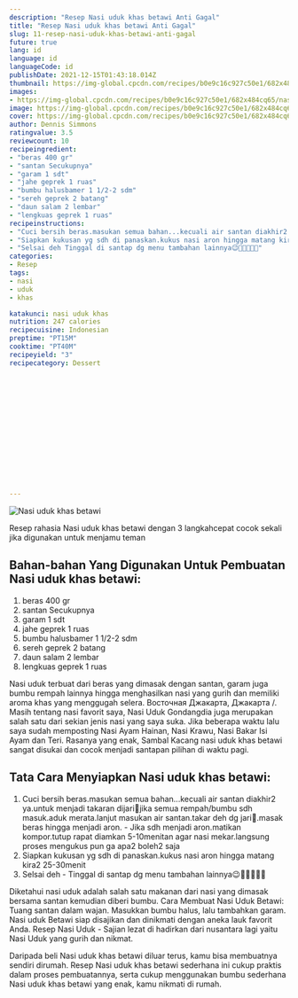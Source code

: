 ```yaml
---
description: "Resep Nasi uduk khas betawi Anti Gagal"
title: "Resep Nasi uduk khas betawi Anti Gagal"
slug: 11-resep-nasi-uduk-khas-betawi-anti-gagal
future: true
lang: id
language: id
languageCode: id
publishDate: 2021-12-15T01:43:18.014Z 
thumbnail: https://img-global.cpcdn.com/recipes/b0e9c16c927c50e1/682x484cq65/nasi-uduk-khas-betawi-foto-resep-utama.webp
images:
- https://img-global.cpcdn.com/recipes/b0e9c16c927c50e1/682x484cq65/nasi-uduk-khas-betawi-foto-resep-utama.webp
image: https://img-global.cpcdn.com/recipes/b0e9c16c927c50e1/682x484cq65/nasi-uduk-khas-betawi-foto-resep-utama.webp
cover: https://img-global.cpcdn.com/recipes/b0e9c16c927c50e1/682x484cq65/nasi-uduk-khas-betawi-foto-resep-utama.webp
author: Dennis Simmons
ratingvalue: 3.5
reviewcount: 10
recipeingredient:
- "beras 400 gr"
- "santan Secukupnya"
- "garam 1 sdt"
- "jahe geprek 1 ruas"
- "bumbu halusbamer 1 1/2-2 sdm"
- "sereh geprek 2 batang"
- "daun salam 2 lembar"
- "lengkuas geprek 1 ruas"
recipeinstructions:
- "Cuci bersih beras.masukan semua bahan...kecuali air santan diakhir2 ya.untuk menjadi takaran dijari🤭jika semua rempah/bumbu sdh masuk.aduk merata.lanjut masukan air santan.takar deh dg jari🤭.masak beras hingga menjadi aron. Jika sdh menjadi aron.matikan kompor.tutup rapat diamkan 5-10menitan agar nasi mekar.langsung proses mengukus pun ga apa2 boleh2 saja"
- "Siapkan kukusan yg sdh di panaskan.kukus nasi aron hingga matang kira2 25-30menit"
- "Selsai deh Tinggal di santap dg menu tambahan lainnya😉🤭🤗🤤🤤🤤"
categories:
- Resep
tags:
- nasi
- uduk
- khas

katakunci: nasi uduk khas 
nutrition: 247 calories
recipecuisine: Indonesian
preptime: "PT15M"
cooktime: "PT40M"
recipeyield: "3"
recipecategory: Dessert


     
    
    
    
    
    
    
    
    
    
    
      
    
---
```



![Nasi uduk khas betawi](https://img-global.cpcdn.com/recipes/b0e9c16c927c50e1/682x484cq65/nasi-uduk-khas-betawi-foto-resep-utama.webp)

Resep rahasia Nasi uduk khas betawi    dengan 3 langkahcepat cocok sekali jika digunakan untuk menjamu teman

<!--inarticleads1-->

## Bahan-bahan Yang Digunakan Untuk Pembuatan Nasi uduk khas betawi:

1. beras 400 gr
1. santan Secukupnya
1. garam 1 sdt
1. jahe geprek 1 ruas
1. bumbu halusbamer 1 1/2-2 sdm
1. sereh geprek 2 batang
1. daun salam 2 lembar
1. lengkuas geprek 1 ruas

Nasi uduk terbuat dari beras yang dimasak dengan santan, garam juga bumbu rempah lainnya hingga menghasilkan nasi yang gurih dan memiliki aroma khas yang menggugah selera. Восточная Джакарта, Джакарта /. Masih tentang nasi favorit saya, Nasi Uduk Gondangdia juga merupakan salah satu dari sekian jenis nasi yang saya suka. Jika beberapa waktu lalu saya sudah memposting Nasi Ayam Hainan, Nasi Krawu, Nasi Bakar Isi Ayam dan Teri. Rasanya yang enak, Sambal Kacang nasi uduk khas betawi sangat disukai dan cocok menjadi santapan pilihan di waktu pagi. 

<!--inarticleads2-->

## Tata Cara Menyiapkan Nasi uduk khas betawi:

1. Cuci bersih beras.masukan semua bahan...kecuali air santan diakhir2 ya.untuk menjadi takaran dijari🤭jika semua rempah/bumbu sdh masuk.aduk merata.lanjut masukan air santan.takar deh dg jari🤭.masak beras hingga menjadi aron. - Jika sdh menjadi aron.matikan kompor.tutup rapat diamkan 5-10menitan agar nasi mekar.langsung proses mengukus pun ga apa2 boleh2 saja
1. Siapkan kukusan yg sdh di panaskan.kukus nasi aron hingga matang kira2 25-30menit
1. Selsai deh - Tinggal di santap dg menu tambahan lainnya😉🤭🤗🤤🤤🤤


Diketahui nasi uduk adalah salah satu makanan dari nasi yang dimasak bersama santan kemudian diberi bumbu. Cara Membuat Nasi Uduk Betawi: Tuang santan dalam wajan. Masukkan bumbu halus, lalu tambahkan garam. Nasi uduk Betawi siap disajikan dan dinikmati dengan aneka lauk favorit Anda. Resep Nasi Uduk - Sajian lezat di hadirkan dari nusantara lagi yaitu Nasi Uduk yang gurih dan nikmat. 

Daripada   beli  Nasi uduk khas betawi  diluar terus, kamu  bisa membuatnya sendiri dirumah. Resep  Nasi uduk khas betawi  sederhana ini cukup praktis dalam proses pembuatannya, serta cukup menggunakan bumbu sederhana  Nasi uduk khas betawi  yang enak, kamu nikmati di rumah.
